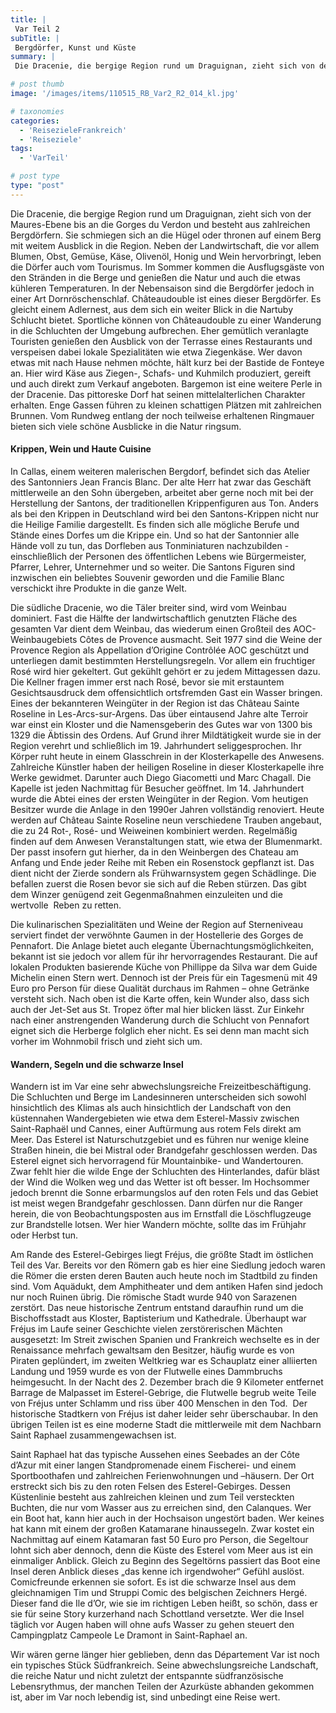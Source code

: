 ```yaml
---
title: |
 Var Teil 2
subTitle: |
 Bergdörfer, Kunst und Küste
summary: |
 Die Dracenie, die bergige Region rund um Draguignan, zieht sich von der Maures-Ebene bis an die Gorges du Verdon und besteht aus zahlreichen Bergdörfern. Sie schmiegen sich an die Hügel oder thronen auf einem Berg mit weitem Ausblick in die Region. Neben der Landwirtschaft, die vor allem Blumen, Obst, Gemüse, Käse,

# post thumb
image: '/images/items/110515_RB_Var2_R2_014_kl.jpg'

# taxonomies
categories: 
  - 'ReisezieleFrankreich'
  - 'Reiseziele'
tags:
  - 'VarTeil'

# post type
type: "post"
---
```


Die Dracenie, die bergige Region rund um Draguignan, zieht sich von der Maures-Ebene bis an die Gorges du Verdon und besteht aus zahlreichen Bergdörfern. Sie schmiegen sich an die Hügel oder thronen auf einem Berg mit weitem Ausblick in die Region. Neben der Landwirtschaft, die vor allem Blumen, Obst, Gemüse, Käse, Olivenöl, Honig und Wein hervorbringt, leben die Dörfer auch vom Tourismus. Im Sommer kommen die Ausflugsgäste von den Stränden in die Berge und genießen die Natur und auch die etwas kühleren Temperaturen. In der Nebensaison sind die Bergdörfer jedoch in einer Art Dornröschenschlaf. Châteaudouble ist eines dieser Bergdörfer. Es gleicht einem Adlernest, aus dem sich ein weiter Blick in die Nartuby Schlucht bietet. Sportliche können von Châteaudouble zu einer Wanderung in die Schluchten der Umgebung aufbrechen. Eher gemütlich veranlagte Touristen genießen den Ausblick von der Terrasse eines Restaurants und verspeisen dabei lokale Spezialitäten wie etwa Ziegenkäse. Wer davon etwas mit nach Hause nehmen möchte, hält kurz bei der Bastide de Fonteye an. Hier wird Käse aus Ziegen-, Schafs- und Kuhmilch produziert, gereift und auch direkt zum Verkauf angeboten. Bargemon ist eine weitere Perle in der Dracenie. Das pittoreske Dorf hat seinen mittelalterlichen Charakter erhalten. Enge Gassen führen zu kleinen schattigen Plätzen mit zahlreichen Brunnen. Vom Rundweg entlang der noch teilweise erhaltenen Ringmauer bieten sich viele schöne Ausblicke in die Natur ringsum.  

#### Krippen, Wein und Haute Cuisine

In Callas, einem weiteren malerischen Bergdorf, befindet sich das Atelier des Santonniers Jean Francis Blanc. Der alte Herr hat zwar das Geschäft mittlerweile an den Sohn übergeben, arbeitet aber gerne noch mit bei der Herstellung der Santons, der traditionellen Krippenfiguren aus Ton. Anders als bei den Krippen in Deutschland wird bei den Santons-Krippen nicht nur die Heilige Familie dargestellt. Es finden sich alle mögliche Berufe und Stände eines Dorfes um die Krippe ein. Und so hat der Santonnier alle Hände voll zu tun, das Dorfleben aus Tonminiaturen nachzubilden - einschließlich der Personen des öffentlichen Lebens wie Bürgermeister, Pfarrer, Lehrer, Unternehmer und so weiter. Die Santons Figuren sind inzwischen ein beliebtes Souvenir geworden und die Familie Blanc verschickt ihre Produkte in die ganze Welt.

Die südliche Dracenie, wo die Täler breiter sind, wird vom Weinbau dominiert. Fast die Hälfte der landwirtschaftlich genutzten Fläche des gesamten Var dient dem Weinbau, das wiederum einen Großteil des AOC-Weinbaugebiets Côtes de Provence ausmacht. Seit 1977 sind die Weine der Provence Region als Appellation d’Origine Contrôlée AOC geschützt und unterliegen damit bestimmten Herstellungsregeln. Vor allem ein fruchtiger Rosé wird hier gekeltert. Gut gekühlt gehört er zu jedem Mittagessen dazu. Die Kellner fragen immer erst nach Rosé, bevor sie mit erstauntem Gesichtsausdruck dem offensichtlich ortsfremden Gast ein Wasser bringen. Eines der bekannteren Weingüter in der Region ist das Château Sainte Roseline in Les-Arcs-sur-Argens. Das über eintausend Jahre alte Terroir war einst ein Kloster und die Namensgeberin des Gutes war von 1300 bis 1329 die Äbtissin des Ordens. Auf Grund ihrer Mildtätigkeit wurde sie in der Region verehrt und schließlich im 19. Jahrhundert seliggesprochen. Ihr Körper ruht heute in einem Glasschrein in der Klosterkapelle des Anwesens. Zahlreiche Künstler haben der heiligen Roseline in dieser Klosterkapelle ihre Werke gewidmet. Darunter auch Diego Giacometti und Marc Chagall. Die Kapelle ist jeden Nachmittag für Besucher geöffnet. Im 14. Jahrhundert wurde die Abtei eines der ersten Weingüter in der Region. Vom heutigen Besitzer wurde die Anlage in den 1990er Jahren vollständig renoviert. Heute werden auf Château Sainte Roseline neun verschiedene Trauben angebaut, die zu 24 Rot-, Rosé- und Weiweinen kombiniert werden. Regelmäßig finden auf dem Anwesen Veranstaltungen statt, wie etwa der Blumenmarkt. Der passt insofern gut hierher, da in den Weinbergen des Chateau am Anfang und Ende jeder Reihe mit Reben ein Rosenstock gepflanzt ist. Das dient nicht der Zierde sondern als Frühwarnsystem gegen Schädlinge. Die befallen zuerst die Rosen bevor sie sich auf die Reben stürzen. Das gibt dem Winzer genügend zeit Gegenmaßnahmen einzuleiten und die wertvolle  Reben zu retten.

Die kulinarischen Spezialitäten und Weine der Region auf Sterneniveau serviert findet der verwöhnte Gaumen in der Hostellerie des Gorges de Pennafort. Die Anlage bietet auch elegante Übernachtungsmöglichkeiten, bekannt ist sie jedoch vor allem für ihr hervorragendes Restaurant. Die auf lokalen Produkten basierende Küche von Phillippe da Silva war dem Guide Michelin einen Stern wert. Dennoch ist der Preis für ein Tagesmenü mit 49 Euro pro Person für diese Qualität durchaus im Rahmen – ohne Getränke versteht sich. Nach oben ist die Karte offen, kein Wunder also, dass sich auch der Jet-Set aus St. Tropez öfter mal hier blicken lässt. Zur Einkehr nach einer anstrengenden Wanderung durch die Schlucht von Pennafort eignet sich die Herberge folglich eher nicht. Es sei denn man macht sich vorher im Wohnmobil frisch und zieht sich um.  

#### Wandern, Segeln und die schwarze Insel

Wandern ist im Var eine sehr abwechslungsreiche Freizeitbeschäftigung. Die Schluchten und Berge im Landesinneren unterscheiden sich sowohl hinsichtlich des Klimas als auch hinsichtlich der Landschaft von den küstennahen Wandergebieten wie etwa dem Esterel-Massiv zwischen Saint-Raphaël und Cannes, einer Auftürmung aus rotem Fels direkt am Meer. Das Esterel ist Naturschutzgebiet und es führen nur wenige kleine Straßen hinein, die bei Mistral oder Brandgefahr geschlossen werden. Das Esterel eignet sich hervorragend für Mountainbike- und Wandertouren. Zwar fehlt hier die wilde Enge der Schluchten des Hinterlandes, dafür bläst der Wind die Wolken weg und das Wetter ist oft besser. Im Hochsommer jedoch brennt die Sonne erbarmungslos auf den roten Fels und das Gebiet ist meist wegen Brandgefahr geschlossen. Dann dürfen nur die Ranger herein, die von Beobachtungsposten aus im Ernstfall die Löschflugzeuge zur Brandstelle lotsen. Wer hier Wandern möchte, sollte das im Frühjahr oder Herbst tun.

Am Rande des Esterel-Gebirges liegt Fréjus, die größte Stadt im östlichen Teil des Var. Bereits vor den Römern gab es hier eine Siedlung jedoch waren die Römer die ersten deren Bauten auch heute noch im Stadtbild zu finden sind. Vom Aquädukt, dem Amphitheater und dem antiken Hafen sind jedoch nur noch Ruinen übrig. Die römische Stadt wurde 940 von Sarazenen zerstört. Das neue historische Zentrum entstand daraufhin rund um die Bischoffsstadt aus Kloster, Baptisterium und Kathedrale. Überhaupt war Fréjus im Laufe seiner Geschichte vielen zerstörerischen Mächten ausgesetzt: Im Streit zwischen Spanien und Frankreich wechselte es in der Renaissance mehrfach gewaltsam den Besitzer, häufig wurde es von Piraten geplündert, im zweiten Weltkrieg war es Schauplatz einer alliierten Landung und 1959 wurde es von der Flutwelle eines Dammbruchs heimgesucht. In der Nacht des 2. Dezember brach die 9 Kilometer entfernet Barrage de Malpasset im Esterel-Gebrige, die Flutwelle begrub weite Teile von Fréjus unter Schlamm und riss über 400 Menschen in den Tod.  Der historische Stadtkern von Fréjus ist daher leider sehr überschaubar. In den übrigen Teilen ist es eine moderne Stadt die mittlerweile mit dem Nachbarn Saint Raphael zusammengewachsen ist.

Saint Raphael hat das typische Aussehen eines Seebades an der Côte d’Azur mit einer langen Standpromenade einem Fischerei- und einem Sportboothafen und zahlreichen Ferienwohnungen und –häusern. Der Ort erstreckt sich bis zu den roten Felsen des Esterel-Gebirges. Dessen Küstenlinie besteht aus zahlreichen kleinen und zum Teil versteckten Buchten, die nur vom Wasser aus zu erreichen sind, den Calanques. Wer ein Boot hat, kann hier auch in der Hochsaison ungestört baden. Wer keines hat kann mit einem der großen Katamarane hinaussegeln. Zwar kostet ein Nachmittag auf einem Katamaran fast 50 Euro pro Person, die Segeltour lohnt sich aber dennoch, denn die Küste des Esterel vom Meer aus ist ein einmaliger Anblick. Gleich zu Beginn des Segeltörns passiert das Boot eine Insel deren Anblick dieses „das kenne ich irgendwoher“ Gefühl auslöst. Comicfreunde erkennen sie sofort. Es ist die schwarze Insel aus dem gleichnamigen Tim und Struppi Comic des belgischen Zeichners Hergé. Dieser fand die Ile d’Or, wie sie im richtigen Leben heißt, so schön, dass er sie für seine Story kurzerhand nach Schottland versetzte. Wer die Insel täglich vor Augen haben will ohne aufs Wasser zu gehen steuert den Campingplatz Campeole Le Dramont in Saint-Raphael an.

Wir wären gerne länger hier geblieben, denn das Département Var ist noch ein typisches Stück Südfrankreich. Seine abwechslungsreiche Landschaft, die reiche Natur und nicht zuletzt der entspannte südfranzösische Lebensrythmus, der manchen Teilen der Azurküste abhanden gekommen ist, aber im Var noch lebendig ist, sind unbedingt eine Reise wert.